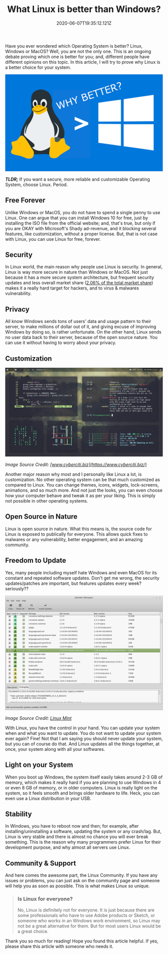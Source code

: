 ﻿---
title: What Linux is better than Windows?
date: '2020-06-07T19:35:12.121Z'
category: 'Linux'
tags: ['Windows', 'Linux']
featuredImage: './linux-is-better-than-windows.jpeg'
---

Have you ever wondered which Operating System is better? Linux, Windows or MacOS? Well, you are not the only one. This is an ongoing debate proving which one is better for you; and, different people have different opinions on this topic. In this article, I will try to prove why Linux is a better choice for your system.

![Linux is better than windows](./linux-is-better-than-windows.jpeg)

**_TLDR;_** If you want a secure, more reliable and customizable Operating System, choose Linux. Period.

## Free Forever

Unlike Windows or MacOS, you do not have to spend a single penny to use Linux. One can argue that you can install Windows 10 for free, just by installing the ISO file from the official website; and, that's true, but only if you are OKAY with Microsoft's Shady ad-revenue, and it blocking several features, like customization, without a proper license. But, that is not case with Linux, you can use Linux for free, forever.

## Security

In Linux world, the main reason why people use Linux is security. In general, Linux is way more secure in nature than Windows or MacOS. Not just because it has a more secure system architecture, but frequent security updates and less overall market share ([2.06% of the total market share](https://en.wikipedia.org/wiki/Usage_share_of_operating_systems)) makes it a really hard target for hackers, and to virus & malwares vulnerability.

## Privacy

All know Windows sends tons of users' data and usage pattern to their server, to make millions of dollar out of it, and giving excuse of improving Windows by doing so, is rather unfortunate. On the other hand, Linux sends no user data back to their server, because of the open source nature. You can use it without having to worry about your privacy.

## Customization

![Customization in Linux](./customization-in-linux.png)

_Image Source Credit: [www.cyberciti.biz](https://www.cyberciti.biz/)_

Another major reason why most and I personally like Linux a lot, is customization. No other operating system can be that much customized as compared to Linux. You can change themes, icons, widgets, lock-screens, animations, and so much more. And not just the looks, you can even choose how your computer behave and tweak it as per your liking. This is simply not possible in other operating systems.

## Open Source in Nature

Linux is open source in nature. What this means is, the source code for Linux is exposed to publically for everyone. This allows quick fixes to malwares or any vulnerability, better engagement, and an amazing community.

## Freedom to Update

Yes, many people including myself hate Windows and even MacOS for its constant and repeated software updates. Don't get me wrong, the security updates/patches are important, but features updates every week? seriously??

![Linux Mint Update Manager](./mintupdate.png)

_Image Source Credit: [Linux Mint](https://www.linuxmint.com/)_

With Linux, you have the control in your hand. You can update your system when and what you want to update. You do not want to update your system ever again? Fine! Not that I am saying you should never update your system, but you can of course do that. And Linux updates all the things together, at once, your system along with all your softwares.

## Light on your System

When you boot up Windows, the system itself easily takes around 2-3 GB of memory, which makes it really hard if you are planning to use Windows in 4 or even 8 GB of memory, or in older computers. Linux is really light on the system, so it feels smooth and brings older hardware to life. Heck, you can even use a Linux distribution in your USB.

## Stability

In Windows, you have to reboot now and then; for example, after installing/uninstalling a software, updating the system or any crash/lag. But, Linux is very stable and there is almost no chance you will ever break something. This is the reason why many programmers prefer Linux for their development purpose, and why almost all servers use Linux.

## Community & Support

And here comes the awesome part, the Linux Community. If you have any issues or problems, you can just ask on the community page and someone will help you as soon as possible. This is what makes Linux so unique.

> ### Is Linux for everyone?
>
> No, Linux is definitely not for everyone. It is just because there are some professionals who have to use Adobe products or Sketch, or someone who works in an Windows work environment, so Linux may not be a great alternative for them. But for most users Linux would be a great choice.

Thank you so much for reading! Hope you found this article helpful. If yes, please share this article with someone who needs it.
